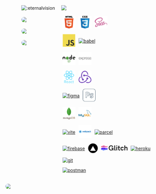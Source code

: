 <!DOCTYPE html>
<html lang="en">
    <head>
        <meta charset="UTF-8" />
        <meta name="viewport" content="width=device-width, initial-scale=1.0" />
        <title>Document</title>
    </head>
    <body>
        <div
            style="
                display: flex;
                align-items: flex-start;
                justify-content: center;
                flex-wrap: wrap;
            ">
            <div style="display: flex; flex-direction: column">
                <img
                    src="https://count.getloli.com/get/@:eternalvision"
                    alt=":eternalvision" />
                <img
                    style="margin-top: 20px; border-radius: 20px;"
                    src="https://github-readme-stats.vercel.app/api/top-langs/?username=eternalvision&theme=dark&hide_border=true" />
                <img
                    style="margin-top: 20px; border-radius: 20px;"
                    src="https://github-readme-stats.vercel.app/api?username=eternalvision&show_icons=true&theme=dark&hide_border=true" />
                <img
                    style="margin-top: 20px; border-radius: 20px;"
                    src="https://github-profile-summary-cards.vercel.app/api/cards/profile-details?username=eternalvision&theme=dark&hide_border=true" />
            </div>
            <div>
                <img
                    style="margin-left: 20px"
                    src="https://spotify-github-profile.vercel.app/api/view?uid=31csja3bnd7oq3igyhi5xauxdceu&cover_image=true&theme=default&show_offline=false&background_color=121212&interchange=true&bar_color_cover=true" />
                <div>
                    <ul
                        style="
                            display: flex;
                            list-style: none;
                            align-items: center;
                        ">
                        <li>
                            <a
                                href="https://www.w3.org/html/"
                                target="_blank"
                                rel="noreferrer">
                                <img
                                    src="https://raw.githubusercontent.com/devicons/devicon/master/icons/html5/html5-original-wordmark.svg"
                                    alt="html5"
                                    width="40"
                                    height="40" />
                            </a>
                        </li>
                        <li style="margin-left: 10px">
                            <a
                                href="https://www.w3schools.com/css/"
                                target="_blank"
                                rel="noreferrer">
                                <img
                                    src="https://raw.githubusercontent.com/devicons/devicon/master/icons/css3/css3-original-wordmark.svg"
                                    alt="css3"
                                    width="40"
                                    height="40" />
                            </a>
                        </li>
                        <li style="margin-left: 10px">
                            <a
                                href="https://sass-lang.com"
                                target="_blank"
                                rel="noreferrer">
                                <img
                                    src="https://raw.githubusercontent.com/devicons/devicon/master/icons/sass/sass-original.svg"
                                    alt="sass"
                                    width="40"
                                    height="40" />
                            </a>
                        </li>
                    </ul>
                </div>
                <div>
                    <ul
                        style="
                            display: flex;
                            list-style: none;
                            align-items: center;
                        ">
                        <li>
                            <a
                                href="https://developer.mozilla.org/en-US/docs/Web/JavaScript"
                                target="_blank"
                                rel="noreferrer">
                                <img
                                    src="https://raw.githubusercontent.com/devicons/devicon/master/icons/javascript/javascript-original.svg"
                                    alt="javascript"
                                    width="40"
                                    height="40" />
                            </a>
                        </li>
                        <li style="margin-left: 10px">
                            <a
                                href="https://babeljs.io/"
                                target="_blank"
                                rel="noreferrer">
                                <img
                                    src="https://www.vectorlogo.zone/logos/babeljs/babeljs-icon.svg"
                                    alt="babel"
                                    width="40"
                                    height="40" />
                            </a>
                        </li>
                    </ul>
                </div>
                <div>
                    <ul
                        style="
                            display: flex;
                            list-style: none;
                            align-items: center;
                        ">
                        <li>
                            <a
                                href="https://nodejs.org"
                                target="_blank"
                                rel="noreferrer">
                                <img
                                    src="https://raw.githubusercontent.com/devicons/devicon/master/icons/nodejs/nodejs-original-wordmark.svg"
                                    alt="nodejs"
                                    width="40"
                                    height="40" />
                            </a>
                        </li>
                        <li style="margin-left: 10px">
                            <a
                                href="https://expressjs.com"
                                target="_blank"
                                rel="noreferrer">
                                <img
                                    src="https://raw.githubusercontent.com/devicons/devicon/master/icons/express/express-original-wordmark.svg"
                                    alt="express"
                                    width="40"
                                    height="40" />
                            </a>
                        </li>
                    </ul>
                </div>
                <div>
                    <ul
                        style="
                            display: flex;
                            list-style: none;
                            align-items: center;
                        ">
                        <li>
                            <a
                                href="https://reactjs.org/"
                                target="_blank"
                                rel="noreferrer">
                                <img
                                    src="https://raw.githubusercontent.com/devicons/devicon/master/icons/react/react-original-wordmark.svg"
                                    alt="react"
                                    width="40"
                                    height="40" />
                            </a>
                        </li>
                        <li style="margin-left: 10px">
                            <a
                                href="https://redux.js.org"
                                target="_blank"
                                rel="noreferrer">
                                <img
                                    src="https://raw.githubusercontent.com/devicons/devicon/master/icons/redux/redux-original.svg"
                                    alt="redux"
                                    width="40"
                                    height="40" />
                            </a>
                        </li>
                    </ul>
                </div>
                <div>
                    <ul
                        style="
                            display: flex;
                            list-style: none;
                            align-items: center;
                        ">
                        <li>
                            <a
                                href="https://www.figma.com/"
                                target="_blank"
                                rel="noreferrer">
                                <img
                                    src="https://www.vectorlogo.zone/logos/figma/figma-icon.svg"
                                    alt="figma"
                                    width="40"
                                    height="40" />
                            </a>
                        </li>
                        <li style="margin-left: 10px">
                            <a
                                href="https://www.photoshop.com/en"
                                target="_blank"
                                rel="noreferrer">
                                <img
                                    src="https://raw.githubusercontent.com/devicons/devicon/master/icons/photoshop/photoshop-line.svg"
                                    alt="photoshop"
                                    width="40"
                                    height="40" />
                            </a>
                        </li>
                    </ul>
                </div>
                <div>
                    <ul
                        style="
                            display: flex;
                            list-style: none;
                            align-items: center;
                        ">
                        <li>
                            <a
                                href="https://www.mongodb.com/"
                                target="_blank"
                                rel="noreferrer">
                                <img
                                    src="https://raw.githubusercontent.com/devicons/devicon/master/icons/mongodb/mongodb-original-wordmark.svg"
                                    alt="mongodb"
                                    width="40"
                                    height="40" />
                            </a>
                        </li>
                        <li style="margin-left: 10px">
                            <a
                                href="https://www.mysql.com/"
                                target="_blank"
                                rel="noreferrer">
                                <img
                                    src="https://raw.githubusercontent.com/devicons/devicon/master/icons/mysql/mysql-original-wordmark.svg"
                                    alt="mysql"
                                    width="40"
                                    height="40" />
                            </a>
                        </li>
                    </ul>
                </div>
                <div>
                    <ul
                        style="
                            display: flex;
                            list-style: none;
                            align-items: center;
                        ">
                        <li>
                            <a
                                href="https://vitejs.dev/"
                                target="_blank"
                                rel="noreferrer">
                                <img
                                    src="https://vitejs.dev/logo.svg"
                                    alt="vite"
                                    width="40"
                                    height="40" />
                            </a>
                        </li>
                        <li style="margin-left: 10px">
                            <a
                                href="https://webpack.js.org"
                                target="_blank"
                                rel="noreferrer">
                                <img
                                    src="https://raw.githubusercontent.com/devicons/devicon/d00d0969292a6569d45b06d3f350f463a0107b0d/icons/webpack/webpack-original-wordmark.svg"
                                    alt="webpack"
                                    width="40"
                                    height="40" />
                            </a>
                        </li>
                        <li style="margin-left: 10px">
                            <a
                                href="https://ru.parceljs.org/getting_started.html"
                                target="_blank"
                                rel="noreferrer">
                                <img
                                    src="https://ru.parceljs.org/assets/parcel.png"
                                    alt="parcel"
                                    width="40"
                                    height="40" />
                            </a>
                        </li>
                    </ul>
                </div>
                <div>
                    <ul
                        style="
                            display: flex;
                            list-style: none;
                            align-items: center;
                        ">
                        <li>
                            <a
                                href="https://firebase.google.com/"
                                target="_blank"
                                rel="noreferrer">
                                <img
                                    src="https://www.vectorlogo.zone/logos/firebase/firebase-icon.svg"
                                    alt="firebase"
                                    width="40"
                                    height="40" />
                            </a>
                        </li>
                        <li style="margin-left: 10px">
                            <a
                                href="https://vercel.com/"
                                target="_blank"
                                rel="noreferrer"
                                style="
                                    width: 30px;
                                    height: 30px;
                                    border-radius: 50%;
                                    justify-content: center;
                                    align-items: center;
                                    background-color: #000;
                                    display: flex;
                                ">
                                <svg
                                    width="26px"
                                    height="15px"
                                    viewBox="0 0 76
                                    65"
                                    fill="none"
                                    xmlns="http://www.w3.org/2000/svg">
                                    <path
                                        d="M37.5274 0L75.0548 65H0L37.5274 0Z"
                                        fill="#ffffff" /></svg
                            ></a>
                        </li>
                        <li style="margin-left: 10px">
                            <a
                                href="https://glitch.com/"
                                target="_blank"
                                rel="noreferrer">
                                <svg
                                    xmlns="http://www.w3.org/2000/svg"
                                    viewBox="0 0 2488.33 478.48"
                                    height="16px"
                                    class="sc-bZkfAO cIcPuE css-vurnku">
                                    <title>Glitch Logo</title>
                                    <g data-name="Logomark">
                                        <path
                                            fill="#2800ff"
                                            d="M243 242.33v-17.62h218.72v3.42c-28 9.12-69.46 17.72-80.1 19.38 5.8 2.7 7.69 5.08 10.16 5.89a208.75 208.75 0 0125.42 4.68c16.47 3.79 30.11 7.38 41.33 11.34 11.66 4.36 17.83 6.37 24.7 8.35a246 246 0 0024.36 5.33c6.77 1 21.16-4 24.54-4.87s47.15-17.88 47.15-17.88 19-7.11 26.52-9c6.91-1.91 7.09.4 7.09.4a47.43 47.43 0 011.48 6.11 100.59 100.59 0 01.18 19.59 149.43 149.43 0 01-3 14.93 65.07 65.07 0 01-4.55 11.78c-1.4 2.45-3.56 6.27-4.3 7.93a22 22 0 00-2.18 7.29 35.09 35.09 0 00.49 10.29c.6 2.9 2.54 10.17 2.54 10.17l2.29 9.09-313.46-.38v18.38H38.53a2.51 2.51 0 00.07-1.31c-.26-1.12-1.54-2.77-6.44-5.72-6.31-4.11-26.23-11.32-32-13.43C-.07 341-2.44 315.8 29 288.15a297.4 297.4 0 0129.66-22.3s27-17.66 48.46-24.71"></path>
                                        <path
                                            fill="#5a78ff"
                                            d="M605.79 348.93l-313.46-.38v18.38H38.53c-1.41 4.14-20.46 11.46-33.5 14 7 9.63 20.22 18.42 33.49 26a304.23 304.23 0 0039.72 18.11c5 1.73 19.9 7.56 28.78 8.26a206.19 206.19 0 0037.08-.7 173.16 173.16 0 0019.37-3s1.24 4.9 9 15.66c5.61 7.45 12.49 15.07 19.36 19.58 8.18 5.17 10.9 7.9 28.62 11.13a141.64 141.64 0 0040 1.86c9-.83 17.72-1.12 25.47-3.27.37-9.94-.88-19.12-4.88-27.23 10.76.43 16.74.74 31.76.45 29-.55 60.67-6.52 86.63-11.48 21.45-4.09 56.54-13.92 73.32-19.5 9.64-3.21 32.56-11 34.69-11 3.45 0 8.63.81 15.84 2.94 10.71 3.17 18.94 6 37 12.49s34.13 12.15 43.91 13.49c7.23 1 8.12 0 8.62-3.62.83-4.58-5.55-15-8.18-23.18a43.14 43.14 0 01-1.89-26 70.16 70.16 0 012.46-7.5 41 41 0 002.24-15.55 48 48 0 00-1.65-9.94z"></path>
                                        <path
                                            fill="#fec1ee"
                                            d="M601.7 198.75a33 33 0 011.3-10.19c.62-2 1.26-3.78 2.44-7.15a40.44 40.44 0 001.89-15.93 82 82 0 00-1.57-9.49l-229.88-.39v17.9H38.68c.68 4.91-20.5 12.76-33.54 15.34 6.8 9.34 20.55 18.55 33.86 26.16a311.06 311.06 0 0039.78 18.11c6 2.12 19.12 7 28.4 8.07L243 242.33v-17.62h218.72v3.42c3.3-.92 8.2-2.38 11.35-3.42 9.64-3.21 32.94-11.23 35.07-11.26 3.46 0 7.87.76 15.08 2.89 10.71 3.16 19.23 6.33 37.31 12.78s33.77 12 43.53 13.44c8.39 1.25 8.89-1.56 8.89-4.91.2-4.27-6.12-15.06-8.76-23.28a50.64 50.64 0 01-2.49-15.62z"></path>
                                        <path
                                            fill="#ff7698"
                                            d="M614.37 65.91c.18 3.26.68 16.56.18 19.58a113.94 113.94 0 01-2.8 13.69c-1.3 4.1-3.28 10-4.8 12.68-1.4 2.45-3.68 6.23-4.42 7.89a24.77 24.77 0 00-2.06 7.69 35.09 35.09 0 00.49 10.29c.6 2.9 2.54 10.17 2.54 10.17l2.26 8.09-229.88-.39v17.9H38.68s.3-2-5.8-5.8c-5.5-3-23.4-10.6-32.5-13.4-.88-4.57-2.82-30.45 28.62-58.09A295.82 295.82 0 0158.68 73.9s26.08-18.51 54.1-26.8a142.37 142.37 0 0120.6-4.2c19.87-1.62 51.72-2.4 54.84-2.29A231.72 231.72 0 01208.58 17c11.87-11.69 18.6-16.2 25.7-17 9.8.58 62.26 12.84 77.07 17.25 8.5 2.4 25.52 7 39 12.65 13.9 5.34 17.28 9.88 17.28 9.88a124.57 124.57 0 008.46 11.33c3.28 3.28 12.7 8.94 15.32 10 3.95 1 10.63 1.06 25.75 4.71 15.8 3.76 30 7.78 41.3 11.3 11.7 3.9 17.8 6.6 24.8 8.4s18.2 4.5 24.4 5.4 19.83-4 23.21-4.87 48.41-17.65 48.41-17.65 24.3-8.69 26.5-9.4c7.37-2.4 8.59-2.57 8.59 6.91z"></path>
                                        <path
                                            fill="#fff"
                                            d="M107 93.51c-15.9 0-27.9 12.2-28.7 29.5-.8 17.1 12.9 29.5 28.7 29.5s28.7-13.2 28.7-29.5-12.79-29.5-28.7-29.5zm-6.7 52.8c-12.2 0-22.1-8.7-22-22.7.4-11.5 9.9-22.7 22-22.7s22 10.1 22 22.7-9.79 22.7-21.99 22.7z"></path>
                                        <path
                                            d="M100.31 101c-12.2 0-21.7 11.2-22 22.7 0 14 9.9 22.7 22 22.7s22-10.1 22-22.7-9.8-22.7-22-22.7zm-10.4 37.8a7.4 7.4 0 117.2-7.4 7.28 7.28 0 01-7.2 7.41z"></path>
                                        <ellipse
                                            cx="89.91"
                                            cy="131.41"
                                            fill="#fff"
                                            rx="7.2"
                                            ry="7.4"></ellipse>
                                        <path
                                            fill="#fff"
                                            d="M107 287.09c-15.9 0-27.9 12.2-28.7 29.5-.8 17.1 12.9 29.5 28.7 29.5s28.7-13.2 28.7-29.5-12.79-29.5-28.7-29.5zm-6.7 52.8c-12.2 0-22.1-8.7-22-22.7.4-11.5 9.9-22.7 22-22.7s22 10.1 22 22.7-9.79 22.7-21.99 22.7z"></path>
                                        <path
                                            d="M100.31 294.59c-12.2 0-21.7 11.2-22 22.7 0 14 9.9 22.7 22 22.7s22-10.1 22-22.7-9.8-22.7-22-22.7zm-10.4 37.8a7.4 7.4 0 117.2-7.4 7.28 7.28 0 01-7.2 7.4z"></path>
                                        <ellipse
                                            cx="89.91"
                                            cy="324.99"
                                            fill="#fff"
                                            rx="7.2"
                                            ry="7.4"></ellipse>
                                        <path
                                            fill="#5a78ff"
                                            d="M224.46 173.5c-4.11 15.43-8.38 28.13-8.46 28.36a7 7 0 0013.27 4.49c.34-1 5.26-15.65 9.68-32.85zM192.24 173.5c-1.28 2.89-2.2 4.66-2.25 4.76a6 6 0 0010.6 5.61 113.2 113.2 0 004.68-10.37z"></path>
                                        <path
                                            fill="#2800ff"
                                            d="M231.9 135.15c0 .21-.06.41-.08.62-.8 10.93-4 25.23-7.36 37.73H239c3.12-12.14 6-25.57 6.81-36.42 1.78-12.09-5.61-34.81-10.5-48.08a1196.75 1196.75 0 01125.12 11.37c71.07 10.28 156.8 52.88 157.66 53.31a7 7 0 106.26-12.52c-3.58-1.8-88.58-44-161.91-54.65-76-11-136.79-11.78-137.39-11.78a7 7 0 00-6.55 9.67c5.98 14.6 14.96 41.22 13.4 50.75zM200.57 136.58c1.17 13.32-4.88 29.16-8.33 36.92h13c3.84-9.64 8.44-24.47 7.25-38a111.21 111.21 0 00-17.8-50.8 6 6 0 00-9.76 7 100.88 100.88 0 0115.64 44.88z"></path>
                                        <path
                                            fill="#fec1ee"
                                            d="M224.59 366.89c-4.11 15.43-8.38 28.13-8.46 28.36a7 7 0 0013.26 4.49c.35-1 5.27-15.65 9.68-32.85zM192.37 366.89c-1.29 2.89-2.21 4.66-2.26 4.76a6 6 0 0010.61 5.61 113.2 113.2 0 004.68-10.37z"></path>
                                        <path
                                            fill="#ff7698"
                                            d="M232 328.54a6.18 6.18 0 00-.07.62c-.81 10.93-4 25.23-7.36 37.73h14.48c3.12-12.14 6-25.57 6.82-36.42 1.78-12.09-5.61-34.81-10.51-48.08a1196.87 1196.87 0 01125.13 11.37c71.06 10.28 156.8 52.88 157.65 53.31a7 7 0 106.27-12.52c-3.58-1.8-88.58-44-161.92-54.65a1167.85 1167.85 0 00-137.39-11.79 7 7 0 00-6.54 9.68c6.05 14.56 15.03 41.21 13.44 50.75zM200.69 330c1.18 13.32-4.88 29.16-8.32 36.92h13c3.83-9.64 8.44-24.47 7.25-38a111.21 111.21 0 00-17.8-50.8 6 6 0 00-9.76 7A100.94 100.94 0 01200.69 330z"></path>
                                    </g>
                                    <g data-name="Wordmark">
                                        <path
                                            d="M974.5 220.86v67.38h102.06c-2.63 75.6-53.82 115.69-126.35 115.69-99.43 0-141.76-75.26-141.76-167.62C808.45 150.2 850.78 73 948.9 73c59.07 0 107.64 28.27 129 91.37l73.84-30.89C1114.29 46.67 1040.78 0 949.56 0 796.3 0 725.75 112.4 725.75 239.6c0 127.52 71.87 238.94 224.46 238.94 61.7 0 112.24-28.27 137.18-72l7.21 65.46h66V220.86zM1316.44 478.54c19 0 43-3.29 59.73-6.57v-67.38a165.84 165.84 0 01-22 2c-16.08 0-26.25-6.57-26.25-22V7.56h-80.07v399c.01 57.85 30.85 71.98 68.59 71.98zM1436.22 81.51h84V7.56h-84zm2 390.46h80.07V143.63h-80.07zM1729.93 478.54c24 0 47.58-5.26 59.72-9.86V396c-10.83 5.26-28.88 11.84-45.61 11.84-21 0-36.43-9.2-36.43-40.76v-156.4h82v-67.05h-82V4.93l-78.76 57.19v81.51h-54.14v67.05h52.83v170.57c0 59.82 38.39 97.29 102.39 97.29zM1990.16 478.54c65 0 116.17-36.15 137.82-97.29l-72.85-27.6c-8.53 30.89-33.47 52.26-65.63 52.26-55.79 0-76.79-47.66-76.79-97.62 0-49 21.66-98.93 76.79-98.93 32.82 0 57.1 22.35 65.63 53.9l76.14-29.58c-24.94-65.4-76.79-97-141.77-97-107 0-158.17 85.45-158.17 171.56 0 87.15 51.84 170.3 158.83 170.3zM2190.34 472h81.38V305.66c0-54.56 24.28-96.3 75.48-96.3 48.24 0 59.07 35.17 59.07 75.59V472h81.38V274.77c0-68.7-35.11-138-121.09-138a121.69 121.69 0 00-94.84 45V7.56h-81.38z"
                                            fill="currentColor"></path>
                                    </g>
                                </svg>
                            </a>
                        </li>
                        <li style="margin-left: 10px">
                            <a
                                href="https://heroku.com"
                                target="_blank"
                                rel="noreferrer">
                                <img
                                    src="https://www.vectorlogo.zone/logos/heroku/heroku-icon.svg"
                                    alt="heroku"
                                    width="40"
                                    height="40" />
                            </a>
                        </li>
                    </ul>
                </div>
                <div>
                    <ul
                        style="
                            display: flex;
                            list-style: none;
                            align-items: center;
                        ">
                        <li>
                            <a
                                href="https://git-scm.com/"
                                target="_blank"
                                rel="noreferrer">
                                <img
                                    src="https://www.vectorlogo.zone/logos/git-scm/git-scm-icon.svg"
                                    alt="git"
                                    width="40"
                                    height="40" />
                            </a>
                        </li>
                    </ul>
                </div>
                <div>
                    <ul
                        style="
                            display: flex;
                            list-style: none;
                            align-items: center;
                        ">
                        <li>
                            <a
                                href="https://postman.com"
                                target="_blank"
                                rel="noreferrer">
                                <img
                                    src="https://www.vectorlogo.zone/logos/getpostman/getpostman-icon.svg"
                                    alt="postman"
                                    width="40"
                                    height="40" />
                            </a>
                        </li>
                    </ul>
                </div>
            </div>
            <img
                src="./maingif.gif"
                style="margin-top: 20px; border-radius: 20px; width: 100%" />
        </div>
    </body>

</html>
